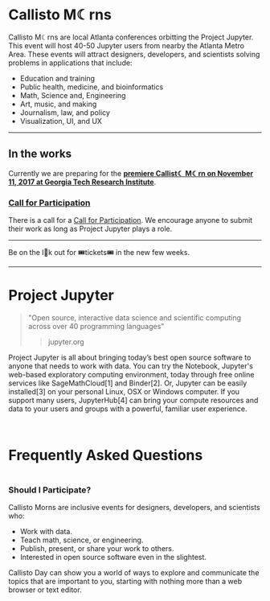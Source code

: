 
# Callisto M☾rns

Callisto M☾rns are local Atlanta conferences orbitting the Project Jupyter.  This event will host 40-50 Jupyter users from nearby the Atlanta Metro Area.  These events will attract designers, developers, and scientists solving problems in applications that include:

- Education and training
- Public health, medicine, and bioinformatics
- Math, Science and, Engineering
- Art, music, and making
- Journalism, law, and policy
- Visualization, UI, and UX

---

## In the works

Currently we are preparing for the [**premiere Callist☾ M☾rn on November 11, 2017 at Georgia Tech Research Institute**](https://callisto-morns.github.io/1/).  

### [Call for Participation](https://docs.google.com/forms/d/e/1FAIpQLSfY1c4y2vLE-q3VMBjOpvTi4pK5D6Q9KudNk25AsxQUjsT3eA/viewform)

There is a call for a [Call for Participation](https://docs.google.com/forms/d/e/1FAIpQLSfY1c4y2vLE-q3VMBjOpvTi4pK5D6Q9KudNk25AsxQUjsT3eA/viewform).  We encourage anyone to submit their work as long as Project Jupyter plays a role.

---

Be on the l👀k out for 🎟tickets🎟 in the new few weeks.

---

# Project Jupyter

> "Open source, interactive data science and scientific computing across over 40 programming languages"
> > jupyter.org

Project Jupyter is all about bringing today’s best open source software to anyone that needs to work with data. You can try the Notebook, Jupyter's web-based exploratory computing environment, today through free online services like SageMathCloud[1] and Binder[2].  Or, Jupyter can be easily installed[3] on your personal Linux, OSX or Windows computer. If you support many users, JupyterHub[4] can bring your compute resources and data to your users and groups with a powerful, familiar user experience.


```python
    !jupyter nbconvert --to markdown index.ipynb faq.ipynb
    %reload_ext literacy
```


    !jupyter nbconvert --to markdown index.ipynb faq.ipynb
    %reload_ext literacy


    [NbConvertApp] Converting notebook index.ipynb to markdown
    [NbConvertApp] Writing 5034 bytes to index.md
    [NbConvertApp] Converting notebook faq.ipynb to markdown
    [NbConvertApp] Writing 456 bytes to faq.md


# Frequently Asked Questions


```python
faq.md
```



### Should I Participate?

Callisto Morns are inclusive events for designers, developers, and scientists who:

* Work with data.
* Teach math, science, or engineering.
* Publish, present, or share your work to others.  
* Interested in open source software even in the slightest.
    
Callisto Day can show you a world of ways to explore and communicate the topics that are important to you, starting with nothing more than a web browser or text editor. 


<style>code {display: none;}</style>